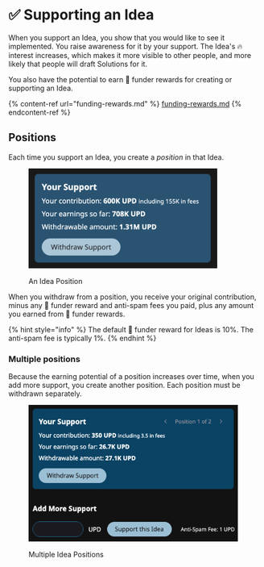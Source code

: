 # ✅ Supporting an Idea

When you support an Idea, you show that you would like to see it implemented. You raise awareness for it by your support. The Idea's 🔥 interest increases, which makes it more visible to other people, and more likely that people will draft Solutions for it.

You also have the potential to earn 🎁 funder rewards for creating or supporting an Idea.

{% content-ref url="funding-rewards.md" %}
[funding-rewards.md](funding-rewards.md)
{% endcontent-ref %}

## Positions

Each time you support an Idea, you create a _position_ in that Idea.

<figure><img src="../.gitbook/assets/Idea-support-positive.png" alt="" width="375"><figcaption><p>An Idea Position</p></figcaption></figure>

When you withdraw from a position, you receive your original contribution, minus any 🎁 funder reward and anti-spam fees you paid, plus any amount you earned from 🎁 funder rewards.

{% hint style="info" %}
The default 🎁 funder reward for Ideas is 10%. The anti-spam fee is typically 1%.
{% endhint %}

### Multiple positions

Because the earning potential of a position increases over time, when you add more support, you create another position. Each position must be withdrawn separately.

<figure><img src="../.gitbook/assets/idea-support-multiple-positions.png" alt="" width="416"><figcaption><p>Multiple Idea Positions</p></figcaption></figure>
